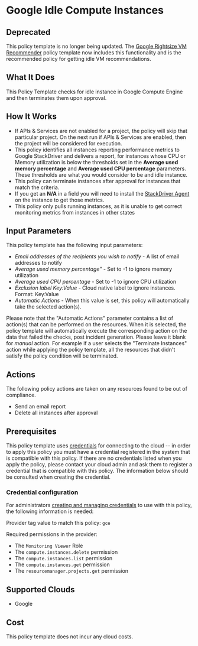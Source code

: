 # Google Idle Compute Instances

## Deprecated

This policy template is no longer being updated. The [Google Rightsize VM Recommender](https://github.com/flexera-public/policy_templates/tree/master/cost/google/rightsize_vm_recommendations) policy template now includes this functionality and is the recommended policy for getting idle VM recommendations.

## What It Does

This Policy Template checks for idle instance in Google Compute Engine and then terminates them upon approval.

## How It Works

- If APIs & Services are not enabled for a project, the policy will skip that particular project. On the next run if APIs & Services are enabled, then the project will be considered for execution.
- This policy identifies all instances reporting performance metrics to Google StackDriver and delivers a report, for instances whose CPU or Memory utilization is below the thresholds set in the **Average used memory percentage** and **Average used CPU percentage** parameters. These thresholds are what you would consider to be and idle instance.
- This policy can terminate instances after approval for instances that match the criteria.
- If you get an **N/A** in a field you will need to install the [StackDriver Agent](https://cloud.google.com/monitoring/agent/install-agent) on the instance to get those metrics.
- This policy only pulls running instances, as it is unable to get correct monitoring metrics from instances in other states

## Input Parameters

This policy template has the following input parameters:

- *Email addresses of the recipients you wish to notify* - A list of email addresses to notify
- *Average used memory percentage"* - Set to -1 to ignore memory utilization
- *Average used CPU percentage* - Set to -1 to ignore CPU utilization
- *Exclusion label Key:Value* - Cloud native label to ignore instances. Format: Key:Value
- *Automatic Actions* - When this value is set, this policy will automatically take the selected action(s).

Please note that the "Automatic Actions" parameter contains a list of action(s) that can be performed on the resources. When it is selected, the policy template will automatically execute the corresponding action on the data that failed the checks, post incident generation. Please leave it blank for *manual* action.
For example if a user selects the "Terminate Instances" action while applying the policy template, all the resources that didn't satisfy the policy condition will be terminated.

## Actions

The following policy actions are taken on any resources found to be out of compliance.

- Send an email report
- Delete all instances after approval

## Prerequisites

This policy template uses [credentials](https://docs.flexera.com/flexera/EN/Automation/ManagingCredentialsExternal.htm) for connecting to the cloud -- in order to apply this policy you must have a credential registered in the system that is compatible with this policy. If there are no credentials listed when you apply the policy, please contact your cloud admin and ask them to register a credential that is compatible with this policy. The information below should be consulted when creating the credential.

### Credential configuration

For administrators [creating and managing credentials](https://docs.flexera.com/flexera/EN/Automation/ManagingCredentialsExternal.htm) to use with this policy, the following information is needed:

Provider tag value to match this policy: `gce`

Required permissions in the provider:

- The `Monitoring Viewer` Role
- The `compute.instances.delete` permission
- The `compute.instances.list` permission
- The `compute.instances.get` permission
- The `resourcemanager.projects.get` permission

## Supported Clouds

- Google

## Cost

This policy template does not incur any cloud costs.
